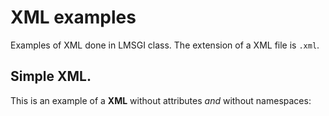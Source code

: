 # XML examples

Examples of XML done in LMSGI class. The extension of a XML file is `.xml`.

## Simple XML.

This is an example of a **XML** without attributes _and_ without namespaces:
